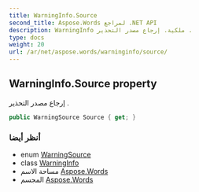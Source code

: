 ```yaml
---
title: WarningInfo.Source
second_title: Aspose.Words لمراجع .NET API
description: WarningInfo ملكية. إرجاع مصدر التحذير .
type: docs
weight: 20
url: /ar/net/aspose.words/warninginfo/source/
---
```

## WarningInfo.Source property

إرجاع مصدر التحذير .

```csharp
public WarningSource Source { get; }
```

### أنظر أيضا

* enum [WarningSource](../../warningsource/)
* class [WarningInfo](../)
* مساحة الاسم [Aspose.Words](../../warninginfo/)
* المجسم [Aspose.Words](../../../)


